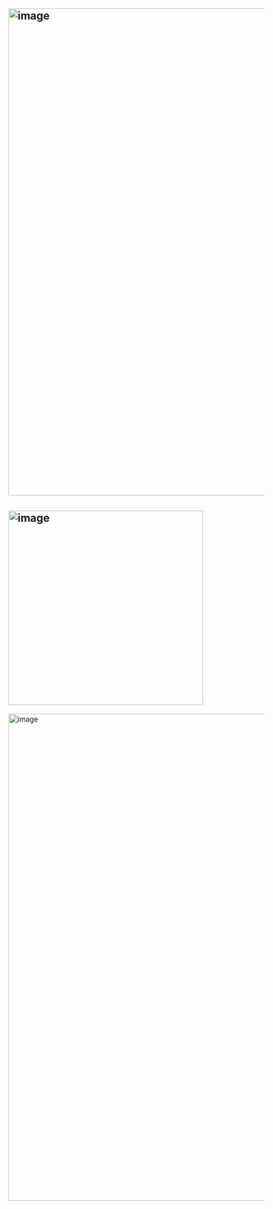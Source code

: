 <img width="959" alt="image" src="https://github.com/user-attachments/assets/3c34fac3-4a06-4eb8-96bc-00590365daed"><br>
--------------------------------------------------------------------------------------------------------------------------
<img width="383" alt="image" src="https://github.com/user-attachments/assets/d90a910b-af34-4929-94ff-0085e1ad43a4"><br>
---------------------------------------------------------------------------------------------------------------------------
<img width="959" alt="image" src="https://github.com/user-attachments/assets/01ed989b-4a31-43ec-b858-3ba35014f75d">

